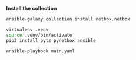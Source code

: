 **Install the collection**
```bash
ansible-galaxy collection install netbox.netbox
```

```bash
virtualenv .venv
source .venv/bin/activate
pip3 install pytz pynetbox ansible
```

`ansible-playbook main.yaml`

